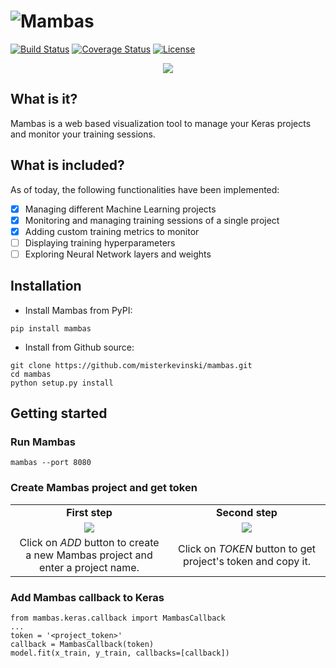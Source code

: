 # ![Mambas](/assets/logo.png?raw=true "Mambas")
[![Build Status](https://travis-ci.org/misterkevinski/mambas.svg?branch=master)](https://travis-ci.org/misterkevinski/mambas)
[![Coverage Status](https://coveralls.io/repos/github/misterkevinski/mambas/badge.svg?branch=master)](https://coveralls.io/github/misterkevinski/mambas?branch=master)
[![License](https://img.shields.io/github/license/mashape/apistatus.svg?maxAge=2592000)](https://github.com/misterkevinski/mambas/blob/master/LICENSE)

<p align="center">
  <img src="/assets/screenshot.png?raw=true" />
</p>

## What is it?
Mambas is a web based visualization tool to manage your Keras projects and monitor your training sessions.

## What is included?
As of today, the following functionalities have been implemented:
- [x] Managing different Machine Learning projects
- [x] Monitoring and managing training sessions of a single project
- [x] Adding custom training metrics to monitor
- [ ] Displaying training hyperparameters
- [ ] Exploring Neural Network layers and weights

## Installation
- Install Mambas from PyPI:
```
pip install mambas
```
- Install from Github source:
```
git clone https://github.com/misterkevinski/mambas.git
cd mambas
python setup.py install
```

## Getting started
### Run Mambas
```
mambas --port 8080
```

### Create Mambas project and get token
<table>
  <tr>
    <td width="50%" align="center">
      <b>First step</b>
    </td>
    <td width="50%" align="center">
      <b>Second step</b>
    </td>
  </tr>
  <tr>
    <td align="center">   
      <img src="/assets/add_project.png?raw=true" />
    </td>
    <td align="center">
      <img src="/assets/get_token.png?raw=true" />
    </td>
  </tr>
  <tr>
    <td align="center">
      Click on <i>ADD</i> button to create a new Mambas project and enter a project name.
    </td>
    <td align="center">
      Click on <i>TOKEN</i> button to get project's token and copy it.
    </td>
  </tr>
</table>

### Add Mambas callback to Keras
```
from mambas.keras.callback import MambasCallback
...
token = '<project_token>'
callback = MambasCallback(token)
model.fit(x_train, y_train, callbacks=[callback])
```
